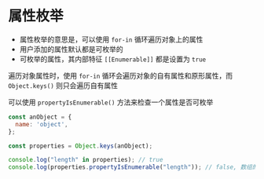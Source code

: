 # 属性枚举

- 属性枚举的意思是，可以使用 `for-in` 循环遍历对象上的属性
- 用户添加的属性默认都是可枚举的
- 可枚举的属性，其内部特征 `[[Enumerable]]` 都是设置为 `true`

遍历对象属性时，使用 `for-in` 循环会遍历对象的自有属性和原形属性，而 `Object.keys()` 则只会遍历自有属性

可以使用 `propertyIsEnumerable()` 方法来检查一个属性是否可枚举

```js
const anObject = {
  name: 'object',
};

const properties = Object.keys(anObject);

console.log("length" in properties); // true
console.log(properties.propertyIsEnumerable("length")); // false, 数组的 length 属性不可枚举
```



